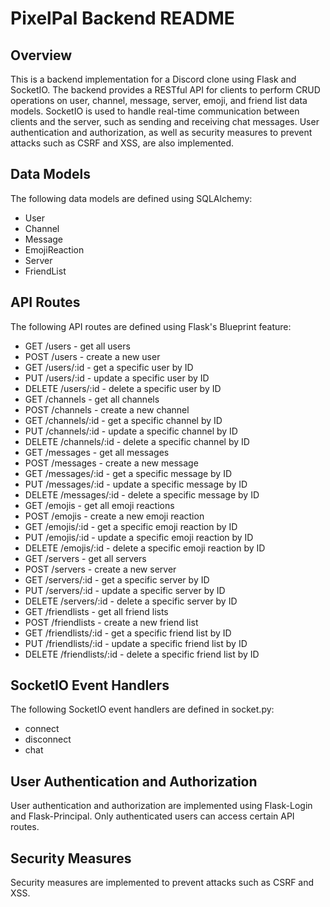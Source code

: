 # PixelPal Backend README

## Overview

This is a backend implementation for a Discord clone using Flask and SocketIO. The backend provides a RESTful API for clients to perform CRUD operations on user, channel, message, server, emoji, and friend list data models. SocketIO is used to handle real-time communication between clients and the server, such as sending and receiving chat messages. User authentication and authorization, as well as security measures to prevent attacks such as CSRF and XSS, are also implemented.

## Data Models

The following data models are defined using SQLAlchemy:

* User
* Channel
* Message
* EmojiReaction
* Server
* FriendList

## API Routes

The following API routes are defined using Flask's Blueprint feature:

* GET /users - get all users
* POST /users - create a new user
* GET /users/:id - get a specific user by ID
* PUT /users/:id - update a specific user by ID
* DELETE /users/:id - delete a specific user by ID
* GET /channels - get all channels
* POST /channels - create a new channel
* GET /channels/:id - get a specific channel by ID
* PUT /channels/:id - update a specific channel by ID
* DELETE /channels/:id - delete a specific channel by ID
* GET /messages - get all messages
* POST /messages - create a new message
* GET /messages/:id - get a specific message by ID
* PUT /messages/:id - update a specific message by ID
* DELETE /messages/:id - delete a specific message by ID
* GET /emojis - get all emoji reactions
* POST /emojis - create a new emoji reaction
* GET /emojis/:id - get a specific emoji reaction by ID
* PUT /emojis/:id - update a specific emoji reaction by ID
* DELETE /emojis/:id - delete a specific emoji reaction by ID
* GET /servers - get all servers
* POST /servers - create a new server
* GET /servers/:id - get a specific server by ID
* PUT /servers/:id - update a specific server by ID
* DELETE /servers/:id - delete a specific server by ID
* GET /friendlists - get all friend lists
* POST /friendlists - create a new friend list
* GET /friendlists/:id - get a specific friend list by ID
* PUT /friendlists/:id - update a specific friend list by ID
* DELETE /friendlists/:id - delete a specific friend list by ID


## SocketIO Event Handlers

The following SocketIO event handlers are defined in socket.py:

* connect
* disconnect
* chat

## User Authentication and Authorization
User authentication and authorization are implemented using Flask-Login and Flask-Principal. Only authenticated users can access certain API routes.

## Security Measures
Security measures are implemented to prevent attacks such as CSRF and XSS.
